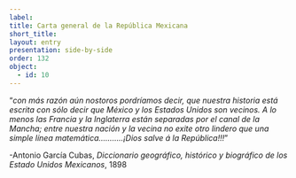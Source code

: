 ```yaml
---
label: 
title: Carta general de la República Mexicana 
short_title: 
layout: entry
presentation: side-by-side
order: 132
object:
  - id: 10
---
```

“*con más razón aún nostoros pordríamos decir, que nuestra historia está escrita con sólo decir que México y los Estados Unidos son vecinos. A lo menos las Francia y la Inglaterra están separadas por el canal de la Mancha; entre nuestra nación y la vecina no exite otro lindero que una simple línea matemática………..¡Dios salve á la República!!!*” 

-Antonio García Cubas, *Diccionario geográfico, histórico y biográfico de los Estado Unidos Mexicanos*, 1898

